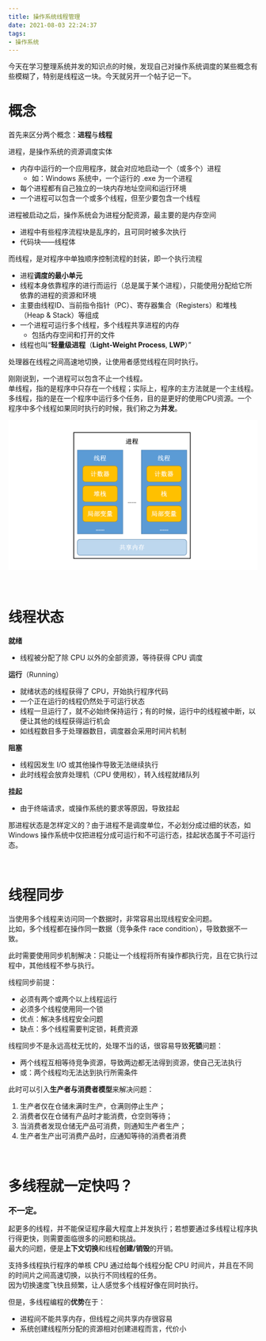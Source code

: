 ```yaml
---
title: 操作系统线程管理
date: 2021-08-03 22:24:37
tags:
- 操作系统
---
```


今天在学习整理系统并发的知识点的时候，发现自己对操作系统调度的某些概念有些模糊了，特别是线程这一块。今天就另开一个帖子记一下。

<!-- more -->

# 概念

首先来区分两个概念：**进程**与**线程**

进程，是操作系统的资源调度实体
* 内存中运行的一个应用程序，就会对应地启动一个（或多个）进程
    * 如：Windows 系统中，一个运行的 .exe 为一个进程
* 每个进程都有自己独立的一块内存地址空间和运行环境
* 一个进程可以包含一个或多个线程，但至少要包含一个线程

进程被启动之后，操作系统会为进程分配资源，最主要的是内存空间
* 进程中有些程序流程块是乱序的，且可同时被多次执行
* 代码块——线程体

而线程，是对程序中单独顺序控制流程的封装，即一个执行流程
* 进程**调度的最小单元**
* 线程本身依靠程序的进行而运行（总是属于某个进程），只能使用分配给它所依靠的进程的资源和环境
* 主要由线程ID、当前指令指针（PC）、寄存器集合（Registers）和堆栈（Heap & Stack）等组成
* 一个进程可运行多个线程，多个线程共享进程的内存
    * 包括内存空间和打开的文件
* 线程也叫“**轻量级进程**（**Light-Weight Process**, **LWP**）”

处理器在线程之间高速地切换，让使用者感觉线程在同时执行。

刚刚说到，一个进程可以包含不止一个线程。  
单线程，指的是程序中只存在一个线程；实际上，程序的主方法就是一个主线程。  
多线程，指的是在一个程序中运行多个任务，目的是更好的使用CPU资源。一个程序中多个线程如果同时执行的时候，我们称之为**并发**。

![](threads/threads-and-processes.png)

<br/>

# 线程状态

**就绪**
* 线程被分配了除 CPU 以外的全部资源，等待获得 CPU 调度

**运行**（Running）
* 就绪状态的线程获得了 CPU，开始执行程序代码
* 一个正在运行的线程仍然处于可运行状态
* 线程一旦运行了，就不必始终保持运行；有的时候，运行中的线程被中断，以便让其他的线程获得运行机会
* 如线程数目多于处理器数目，调度器会采用时间片机制

**阻塞**
* 线程因发生 I/O 或其他操作导致无法继续执行
* 此时线程会放弃处理机（CPU 使用权），转入线程就绪队列

**挂起**
* 由于终端请求，或操作系统的要求等原因，导致挂起

那进程状态是怎样定义的？由于进程不是调度单位，不必划分成过细的状态，如 Windows 操作系统中仅把进程分成可运行和不可运行态，挂起状态属于不可运行态。

<br/>

# 线程同步

当使用多个线程来访问同一个数据时，非常容易出现线程安全问题。  
比如，多个线程都在操作同一数据（竞争条件 race condition），导致数据不一致。

此时需要使用同步机制解决：只能让一个线程将所有操作都执行完，且在它执行过程中，其他线程不参与执行。

线程同步前提：
* 必须有两个或两个以上线程运行
* 必须多个线程使用同一个锁
* 优点：解决多线程安全问题
* 缺点：多个线程需要判定锁，耗费资源

线程同步不是永远高枕无忧的，处理不当的话，很容易导致**死锁**问题：
* 两个线程互相等待竞争资源，导致两边都无法得到资源，使自己无法执行
* 或：两个线程均无法达到执行所需条件

此时可以引入**生产者与消费者模型**来解决问题：
1. 生产者仅在仓储未满时生产，仓满则停止生产；
2. 消费者仅在仓储有产品时才能消费，仓空则等待；
3. 当消费者发现仓储无产品可消费，则通知生产者生产；
4. 生产者生产出可消费产品时，应通知等待的消费者消费

<br/>

# 多线程就一定快吗？

<big>**不一定。**</big>

起更多的线程，并不能保证程序最大程度上并发执行；若想要通过多线程让程序执行得更快，则需要面临很多的问题和挑战。  
最大的问题，便是**上下文切换**和线程**创建/销毁**的开销。

支持多线程执行程序的单核 CPU 通过给每个线程分配 CPU 时间片，并且在不同的时间片之间高速切换，以执行不同线程的任务。  
因为切换速度飞快且频繁，让人感觉多个线程好像在同时执行。

但是，多线程编程的**优势**在于：
* 进程间不能共享内存，但线程之间共享内存很容易
* 系统创建线程所分配的资源相对创建进程而言，代价小
